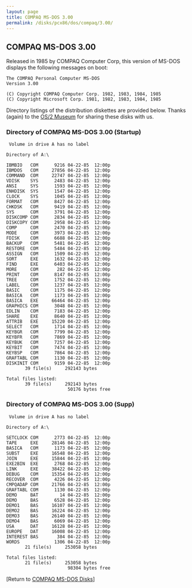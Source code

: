 ```yaml
---
layout: page
title: COMPAQ MS-DOS 3.00
permalink: /disks/pcx86/dos/compaq/3.00/
---
```


COMPAQ MS-DOS 3.00
------------------

Released in 1985 by COMPAQ Computer Corp, this version of MS-DOS displays the following messages on boot:

	The COMPAQ Personal Computer MS-DOS
	Version 3.00
	
	(C) Copyright COMPAQ Computer Corp. 1982, 1983, 1984, 1985
	(C) Copyright Microsoft Corp. 1981, 1982, 1983, 1984, 1985

Directory listings of the distribution diskettes are provided below.  Thanks (again) to the
[OS/2 Museum](http://www.os2museum.com/) for sharing these disks with us.

### Directory of COMPAQ MS-DOS 3.00 (Startup)

	 Volume in drive A has no label

	Directory of A:\

	IBMBIO   COM      9216 04-22-85  12:00p
	IBMDOS   COM     27856 04-22-85  12:00p
	COMMAND  COM     22747 04-22-85  12:00p
	VDISK    SYS      2483 04-22-85  12:00p
	ANSI     SYS      1593 04-22-85  12:00p
	ENHDISK  SYS      1547 04-22-85  12:00p
	CLOCK    SYS      1045 04-22-85  12:00p
	FORMAT   COM      8427 04-22-85  12:00p
	CHKDSK   COM      9419 04-22-85  12:00p
	SYS      COM      3791 04-22-85  12:00p
	DISKCOMP COM      2834 04-22-85  12:00p
	DISKCOPY COM      2958 04-22-85  12:00p
	COMP     COM      2470 04-22-85  12:00p
	MODE     COM      3973 04-22-85  12:00p
	FDISK    COM      6688 04-22-85  12:00p
	BACKUP   COM      5481 04-22-85  12:00p
	RESTORE  COM      5484 04-22-85  12:00p
	ASSIGN   COM      1509 04-22-85  12:00p
	SORT     EXE      1632 04-22-85  12:00p
	FIND     EXE      6403 04-22-85  12:00p
	MORE     COM       282 04-22-85  12:00p
	PRINT    COM      8147 04-22-85  12:00p
	TREE     COM      1752 04-22-85  12:00p
	LABEL    COM      1237 04-22-85  12:00p
	BASIC    COM      1175 04-22-85  12:00p
	BASICA   COM      1173 04-22-85  12:00p
	BASICA   EXE     66464 04-22-85  12:00p
	GRAPHICS COM      3048 04-22-85  12:00p
	EDLIN    COM      7183 04-22-85  12:00p
	SHARE    EXE      8640 04-22-85  12:00p
	ATTRIB   EXE     15220 04-22-85  12:00p
	SELECT   COM      1714 04-22-85  12:00p
	KEYBGR   COM      7799 04-22-85  12:00p
	KEYBFR   COM      7869 04-22-85  12:00p
	KEYBUK   COM      7257 04-22-85  12:00p
	KEYBIT   COM      7474 04-22-85  12:00p
	KEYBSP   COM      7864 04-22-85  12:00p
	GRAFTABL COM      1130 04-22-85  12:00p
	DISKINIT COM      9159 04-22-85  12:00p
	       39 file(s)     292143 bytes

	Total files listed:
	       39 file(s)     292143 bytes
	                       50176 bytes free

### Directory of COMPAQ MS-DOS 3.00 (Supp)

	 Volume in drive A has no label

	Directory of A:\

	SETCLOCK COM      2773 04-22-85  12:00p
	TAPE     EXE     28146 04-22-85  12:00p
	BASICA   COM      1173 04-22-85  12:00p
	SUBST    EXE     16548 04-22-85  12:00p
	JOIN     EXE     15844 04-22-85  12:00p
	EXE2BIN  EXE      2768 04-22-85  12:00p
	LINK     EXE     38422 04-22-85  12:00p
	DEBUG    COM     15354 04-22-85  12:00p
	RECOVER  COM      4226 04-22-85  12:00p
	CMPQADAP COM     21766 04-22-85  12:00p
	GRAFTABL COM      1130 04-22-85  12:00p
	DEMO     BAT        14 04-22-85  12:00p
	DEMO     BAS      6528 04-22-85  12:00p
	DEMO1    BAS     16107 04-22-85  12:00p
	DEMO2    BAS     16224 04-22-85  12:00p
	DEMO3    BAS     26140 04-22-85  12:00p
	DEMO4    BAS      6069 04-22-85  12:00p
	USA      DAT     16128 04-22-85  12:00p
	EUROPE   DAT     16008 04-22-85  12:00p
	INTEREST BAS       384 04-22-85  12:00p
	WORDS             1306 04-22-85  12:00p
	       21 file(s)     253058 bytes

	Total files listed:
	       21 file(s)     253058 bytes
	                       98304 bytes free

[Return to [COMPAQ MS-DOS Disks](/disks/pcx86/dos/compaq/)]
